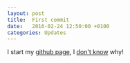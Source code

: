 ```yaml
---
layout: post
title:  First commit
date:   2016-02-24 12:50:00 +0100
categories: Updates
---
```

I start my [github page][github-page], I [don't know][dont-know] why!

[dont-know]: http://replygif.net/i/1369.gif
[github-page]:   https://pages.github.com/
